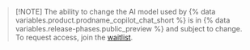 > [!NOTE] The ability to change the AI model used by {% data variables.product.prodname_copilot_chat_short %} is in {% data variables.release-phases.public_preview %} and subject to change. To request access, join the [waitlist](https://github.com/o1-waitlist-signup).

